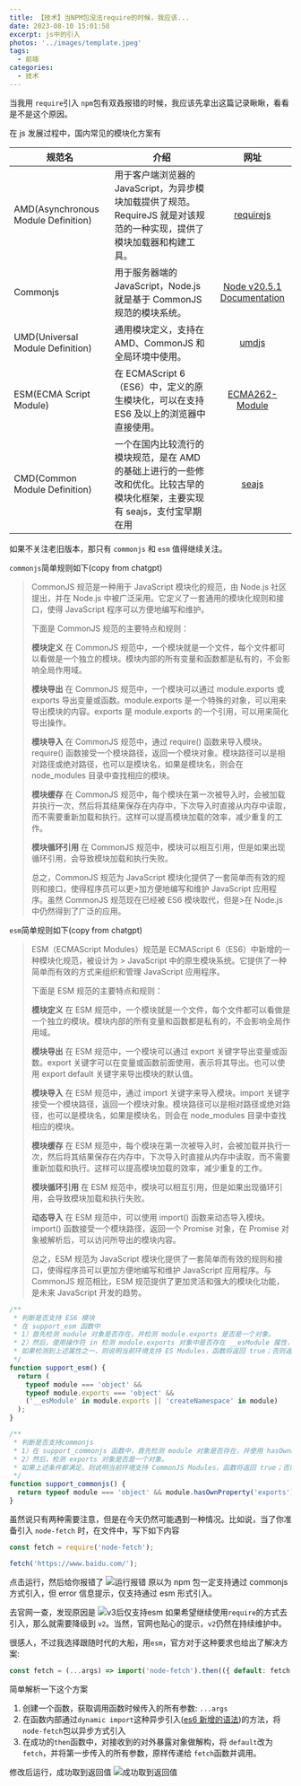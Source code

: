 ```yaml
---
title: 【技术】当NPM包没法require的时候，我应该...
date: 2023-08-10 15:01:58
excerpt: js中的引入
photos: '../images/template.jpeg'
tags:
  - 前端
categories:
  - 技术
---
```


<!-- @format -->

<!--more-->

当我用 `require`引入 `npm`包有双叒报错的时候，我应该先拿出这篇记录瞅瞅，看看是不是这个原因。

在 js 发展过程中，国内常见的模块化方案有

| 规范名                              | 介绍                                                                                                                        |                                网址                                |
| ----------------------------------- | --------------------------------------------------------------------------------------------------------------------------- | :----------------------------------------------------------------: |
| AMD(Asynchronous Module Definition) | 用于客户端浏览器的 JavaScript，为异步模块加载提供了规范。 RequireJS 就是对该规范的一种实现，提供了模块加载器和构建工具。    |        [requirejs](https://requirejs.org/docs/whyamd.html)         |
| Commonjs                            | 用于服务器端的 JavaScript，Node.js 就是基于 CommonJS 规范的模块系统。                                                       | [Node v20.5.1 Documentation](https://nodejs.org/api/modules.html)  |
| UMD(Universal Module Definition)    | 通用模块定义，支持在 AMD、CommonJS 和全局环境中使用。                                                                       |               [umdjs](https://github.com/umdjs/umd)                |
| ESM(ECMA Script Module)             | 在 ECMAScript 6（ES6）中，定义的原生模块化，可以在支持 ES6 及以上的浏览器中直接使用。                                       | [ECMA262-Module](https://262.ecma-international.org/9.0/#table-40) |
| CMD(Common Module Definition)       | 一个在国内比较流行的模块规范，是在 AMD 的基础上进行的一些修改和优化。比较古早的模块化框架，主要实现有 seajs，支付宝早期在用 |            [seajs](https://seajs.github.io/seajs/docs/)            |

如果不关注老旧版本，那只有 `commonjs` 和 `esm` 值得继续关注。

`commonjs`简单规则如下(copy from chatgpt)

> CommonJS 规范是一种用于 JavaScript 模块化的规范，由 Node.js 社区提出，并在 Node.js 中被广泛采用。它定义了一套通用的模块化规则和接口，使得 JavaScript 程序可以方便地编写和维护。
>
> 下面是 CommonJS 规范的主要特点和规则：
>
> **模块定义**
> 在 CommonJS 规范中，一个模块就是一个文件，每个文件都可以看做是一个独立的模块。模块内部的所有变量和函数都是私有的，不会影响全局作用域。
>
> **模块导出**
> 在 CommonJS 规范中，一个模块可以通过 module.exports 或 exports 导出变量或函数。module.exports 是一个特殊的对象，可以用来导出模块的内容。exports 是 module.exports 的一个引用，可以用来简化导出操作。
>
> **模块导入**
> 在 CommonJS 规范中，通过 require() 函数来导入模块。require() 函数接受一个模块路径，返回一个模块对象。模块路径可以是相对路径或绝对路径，也可以是模块名，如果是模块名，则会在 node_modules 目录中查找相应的模块。
>
> **模块缓存**
> 在 CommonJS 规范中，每个模块在第一次被导入时，会被加载并执行一次，然后将其结果保存在内存中，下次导入时直接从内存中读取，而不需要重新加载和执行。这样可以提高模块加载的效率，减少重复的工作。
>
> **模块循环引用**
> 在 CommonJS 规范中，模块可以相互引用，但是如果出现循环引用，会导致模块加载和执行失败。
>
> 总之，CommonJS 规范为 JavaScript 模块化提供了一套简单而有效的规则和接口，使得程序员可以更>加方便地编写和维护 JavaScript 应用程序。虽然 CommonJS 规范现在已经被 ES6 模块取代，但是>在 Node.js 中仍然得到了广泛的应用。

`esm`简单规则如下(copy from chatgpt)

> ESM（ECMAScript Modules）规范是 ECMAScript 6（ES6）中新增的一种模块化规范，被设计为 > JavaScript 中的原生模块系统。它提供了一种简单而有效的方式来组织和管理 JavaScript 应用程序。
>
> 下面是 ESM 规范的主要特点和规则：
>
> **模块定义**
> 在 ESM 规范中，一个模块就是一个文件，每个文件都可以看做是一个独立的模块。模块内部的所有变量和函数都是私有的，不会影响全局作用域。
>
> **模块导出**
> 在 ESM 规范中，一个模块可以通过 export 关键字导出变量或函数。export 关键字可以在变量或函数前面使用，表示将其导出。也可以使用 export default 关键字来导出模块的默认值。
>
> **模块导入**
> 在 ESM 规范中，通过 import 关键字来导入模块。import 关键字接受一个模块路径，返回一个模块对象。模块路径可以是相对路径或绝对路径，也可以是模块名，如果是模块名，则会在 node_modules 目录中查找相应的模块。
>
> **模块缓存**
> 在 ESM 规范中，每个模块在第一次被导入时，会被加载并执行一次，然后将其结果保存在内存中，下次导入时直接从内存中读取，而不需要重新加载和执行。这样可以提高模块加载的效率，减少重复的工作。
>
> **模块循环引用**
> 在 ESM 规范中，模块可以相互引用，但是如果出现循环引用，会导致模块加载和执行失败。
>
> **动态导入**
> 在 ESM 规范中，可以使用 import() 函数来动态导入模块。import() 函数接受一个模块路径，返回一个 Promise 对象，在 Promise 对象被解析后，可以访问所导出的模块内容。
>
> 总之，ESM 规范为 JavaScript 模块化提供了一套简单而有效的规则和接口，使得程序员可以更加方便地编写和维护 JavaScript 应用程序。与 CommonJS 规范相比，ESM 规范提供了更加灵活和强大的模块化功能，是未来 JavaScript 开发的趋势。

```javascript
/**
 * 判断是否支持 ES6 模块
 * 在 support_esm 函数中
 * 1）首先检测 module 对象是否存在，并检测 module.exports 是否是一个对象。
 * 2）然后，使用操作符 in 检测 module.exports 对象中是否存在 __esModule 属性，或者使用 in 检测 module 对象中是否存在 createNamespace 属性。
 * 如果检测到上述属性之一，则说明当前环境支持 ES Modules，函数将返回 true；否则返回 false。
 */
function support_esm() {
  return (
    typeof module === 'object' &&
    typeof module.exports === 'object' &&
    ('__esModule' in module.exports || 'createNamespace' in module)
  );
}

/**
 * 判断是否支持commonjs
 * 1）在 support_commonjs 函数中，首先检测 module 对象是否存在，并使用 hasOwnProperty 检测 module 对象中是否存在 exports 属性。
 * 2）然后，检测 exports 对象是否是一个对象。
 * 如果上述条件都满足，则说明当前环境支持 CommonJS Modules，函数将返回 true；否则返回 false。
 */
function support_commonjs() {
  return typeof module === 'object' && module.hasOwnProperty('exports') && typeof exports === 'object';
}
```

虽然说只有两种需要注意，但是在今天仍然可能遇到一种情况。比如说，当了你准备引入 `node-fetch` 时，在文件中，写下如下内容

```js
const fetch = require('node-fetch');

fetch('https://www.baidu.com/');
```

点击运行，然后给你报错了
![运行报错](../images/js_import_esm.jpg)
原以为 npm 包一定支持通过 commonjs 方式引入，但 error 信息提示，仅支持通过 esm 形式引入。

去官网一查，发现原因是
![v3后仅支持esm](../images/js_import_esm_2.jpg)
如果希望继续使用`require`的方式去引入，那么就需要降级到 `v2`。当然，官网也贴心的提示，`v2`仍然在持续维护中。

很感人，不过我选择跟随时代的大船，用`esm`，官方对于这种要求也给出了解决方案:

```javascript
const fetch = (...args) => import('node-fetch').then(({ default: fetch }) => fetch(...args));
```

简单解析一下这个方案

1. 创建一个函数，获取调用函数时候传入的所有参数: `...args`
2. 在函数内部通过`dynamic import`这种异步引入([es6 新增的语法](https://es6.ruanyifeng.com/#docs/module#import))的方法，将 `node-fetch`包以异步方式引入
3. 在成功的`then`函数中，对接收到的对外暴露对象做解构，将 `default`改为 `fetch`，并将第一步传入的所有参数，原样传递给 `fetch`函数并调用。

修改后运行，成功取到返回值
![成功取到返回值](../images/js_import_esm_3.jpg)
